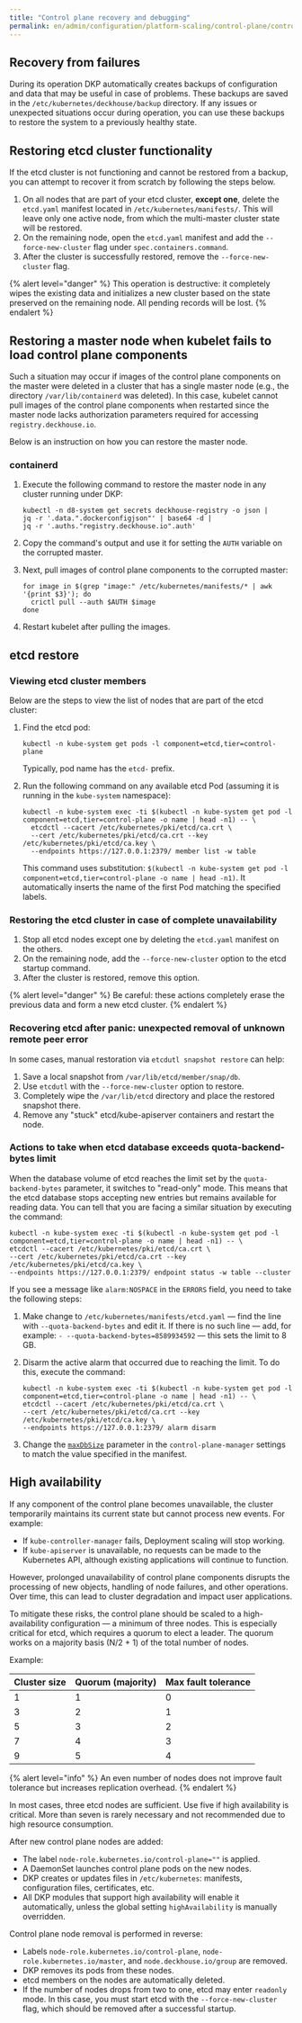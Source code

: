 ```yaml
---
title: "Control plane recovery and debugging"
permalink: en/admin/configuration/platform-scaling/control-plane/control-plane-recovery-and-debugging.html
---
```


## Recovery from failures

During its operation DKP automatically creates backups of configuration and data that may be useful in case of problems. These backups are saved in the `/etc/kubernetes/deckhouse/backup` directory. If any issues or unexpected situations occur during operation, you can use these backups to restore the system to a previously healthy state.

## Restoring etcd cluster functionality

If the etcd cluster is not functioning and cannot be restored from a backup, you can attempt to recover it from scratch by following the steps below.

1. On all nodes that are part of your etcd cluster, **except one**, delete the `etcd.yaml` manifest located in `/etc/kubernetes/manifests/`. This will leave only one active node, from which the multi-master cluster state will be restored.
1. On the remaining node, open the `etcd.yaml` manifest and add the `--force-new-cluster` flag under `spec.containers.command`.
1. After the cluster is successfully restored, remove the `--force-new-cluster` flag.

{% alert level="danger" %}
This operation is destructive: it completely wipes the existing data and initializes a new cluster based on the state preserved on the remaining node. All pending records will be lost.
{% endalert %}

## Restoring a master node when kubelet fails to load control plane components

Such a situation may occur if images of the control plane components on the master were deleted in a cluster that has a single master node (e.g., the directory `/var/lib/containerd` was deleted). In this case, kubelet cannot pull images of the control plane components when restarted since the master node lacks authorization parameters required for accessing `registry.deckhouse.io`.

Below is an instruction on how you can restore the master node.

### containerd

1. Execute the following command to restore the master node in any cluster running under DKP:

   ```shell
   kubectl -n d8-system get secrets deckhouse-registry -o json |
   jq -r '.data.".dockerconfigjson"' | base64 -d |
   jq -r '.auths."registry.deckhouse.io".auth'
   ```

1. Copy the command's output and use it for setting the `AUTH` variable on the corrupted master.

1. Next, pull images of control plane components to the corrupted master:

   ```shell
   for image in $(grep "image:" /etc/kubernetes/manifests/* | awk '{print $3}'); do
     crictl pull --auth $AUTH $image
   done
   ```

1. Restart kubelet after pulling the images.

## etcd restore

### Viewing etcd cluster members

Below are the steps to view the list of nodes that are part of the etcd cluster:

1. Find the etcd pod:

   ```shell
   kubectl -n kube-system get pods -l component=etcd,tier=control-plane
   ```

   Typically, pod name has the `etcd-` prefix.

1. Run the following command on any available etcd Pod (assuming it is running in the `kube-system` namespace):

   ```shell
   kubectl -n kube-system exec -ti $(kubectl -n kube-system get pod -l component=etcd,tier=control-plane -o name | head -n1) -- \
     etcdctl --cacert /etc/kubernetes/pki/etcd/ca.crt \
     --cert /etc/kubernetes/pki/etcd/ca.crt --key /etc/kubernetes/pki/etcd/ca.key \
     --endpoints https://127.0.0.1:2379/ member list -w table
   ```

   This command uses substitution: `$(kubectl -n kube-system get pod -l component=etcd,tier=control-plane -o name | head -n1)`.
   It automatically inserts the name of the first Pod matching the specified labels.  

### Restoring the etcd cluster in case of complete unavailability

1. Stop all etcd nodes except one by deleting the `etcd.yaml` manifest on the others.
1. On the remaining node, add the `--force-new-cluster` option to the etcd startup command.
1. After the cluster is restored, remove this option.

{% alert level="danger" %}
Be careful: these actions completely erase the previous data and form a new etcd cluster.
{% endalert %}

### Recovering etcd after panic: unexpected removal of unknown remote peer error

In some cases, manual restoration via `etcdutl snapshot restore` can help:

1. Save a local snapshot from `/var/lib/etcd/member/snap/db`.
1. Use `etcdutl` with the `--force-new-cluster` option to restore.
1. Completely wipe the `/var/lib/etcd` directory and place the restored snapshot there.
1. Remove any "stuck" etcd/kube-apiserver containers and restart the node.

### Actions to take when etcd database exceeds quota-backend-bytes limit

When the database volume of etcd reaches the limit set by the `quota-backend-bytes` parameter, it switches to "read-only" mode. This means that the etcd database stops accepting new entries but remains available for reading data. You can tell that you are facing a similar situation by executing the command:

```shell
kubectl -n kube-system exec -ti $(kubectl -n kube-system get pod -l component=etcd,tier=control-plane -o name | head -n1) -- \
etcdctl --cacert /etc/kubernetes/pki/etcd/ca.crt \
--cert /etc/kubernetes/pki/etcd/ca.crt --key /etc/kubernetes/pki/etcd/ca.key \
--endpoints https://127.0.0.1:2379/ endpoint status -w table --cluster
```

If you see a message like `alarm:NOSPACE` in the `ERRORS` field, you need to take the following steps:

1. Make change to `/etc/kubernetes/manifests/etcd.yaml` — find the line with `--quota-backend-bytes` and edit it. If there is no such line — add, for example: `- --quota-backend-bytes=8589934592` — this sets the limit to 8 GB.
1. Disarm the active alarm that occurred due to reaching the limit. To do this, execute the command:

   ```shell
   kubectl -n kube-system exec -ti $(kubectl -n kube-system get pod -l component=etcd,tier=control-plane -o name | head -n1) -- \
   etcdctl --cacert /etc/kubernetes/pki/etcd/ca.crt \
   --cert /etc/kubernetes/pki/etcd/ca.crt --key /etc/kubernetes/pki/etcd/ca.key \
   --endpoints https://127.0.0.1:2379/ alarm disarm
   ```

1. Change the [`maxDbSize`](/modules/control-plane-manager/configuration.html#parameters-etcd-maxdbsize) parameter in the `control-plane-manager` settings to match the value specified in the manifest.

## High availability

If any component of the control plane becomes unavailable, the cluster temporarily maintains its current state but cannot process new events. For example:

- If `kube-controller-manager` fails, Deployment scaling will stop working.
- If `kube-apiserver` is unavailable, no requests can be made to the Kubernetes API, although existing applications will continue to function.

However, prolonged unavailability of control plane components disrupts the processing of new objects, handling of node failures, and other operations. Over time, this can lead to cluster degradation and impact user applications.

To mitigate these risks, the control plane should be scaled to a high-availability configuration — a minimum of three nodes. This is especially critical for etcd, which requires a quorum to elect a leader. The quorum works on a majority basis (N/2 + 1) of the total number of nodes.

Example:

| Cluster size | Quorum (majority) | Max fault tolerance |
|--------------|-------------------|----------------------|
| 1            | 1                 | 0                    |
| 3            | 2                 | 1                    |
| 5            | 3                 | 2                    |
| 7            | 4                 | 3                    |
| 9            | 5                 | 4                    |

{% alert level="info" %}
An even number of nodes does not improve fault tolerance but increases replication overhead.
{% endalert %}

In most cases, three etcd nodes are sufficient. Use five if high availability is critical. More than seven is rarely necessary and not recommended due to high resource consumption.

After new control plane nodes are added:

- The label `node-role.kubernetes.io/control-plane=""` is applied.
- A DaemonSet launches control plane pods on the new nodes.
- DKP creates or updates files in `/etc/kubernetes`: manifests, configuration files, certificates, etc.
- All DKP modules that support high availability will enable it automatically, unless the global setting `highAvailability` is manually overridden.

Control plane node removal is performed in reverse:

- Labels `node-role.kubernetes.io/control-plane`, `node-role.kubernetes.io/master`, and `node.deckhouse.io/group` are removed.
- DKP removes its pods from these nodes.
- etcd members on the nodes are automatically deleted.
- If the number of nodes drops from two to one, etcd may enter `readonly` mode. In this case, you must start etcd with the `--force-new-cluster` flag, which should be removed after a successful startup.
